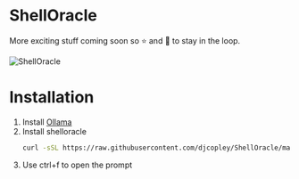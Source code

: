 # ShellOracle 

More exciting stuff coming soon so ⭐ and 👀️ to stay in the loop.

![ShellOracle](https://i.imgur.com/QM2LkAf.gif)

# Installation

1. Install [Ollama](https://ollama.ai/)
2. Install shelloracle
   ```zsh
   curl -sSL https://raw.githubusercontent.com/djcopley/ShellOracle/master/installer.pyz -o /tmp/installer.pyz && python3 /tmp/installer.pyz
   ```
3. Use ctrl+f to open the prompt

